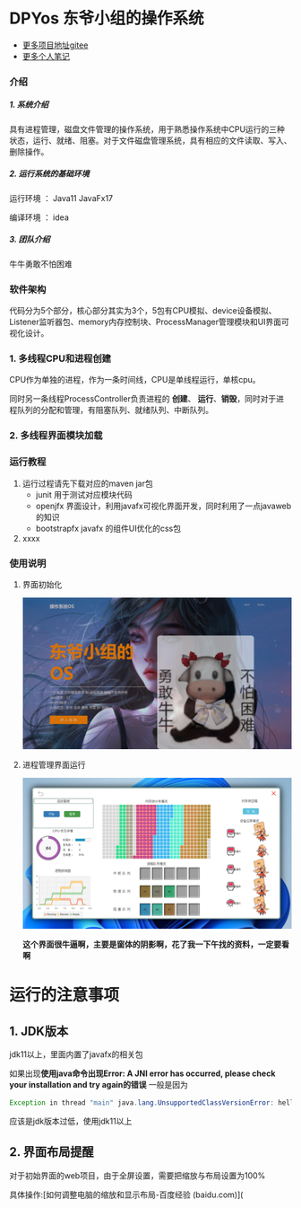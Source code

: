 # DPYos 东爷小组的操作系统

+ [更多项目地址gitee](https://gitee.com/pengshi12138)
+ [更多个人笔记](https://blog.pengdong.top/)
### 介绍
##### 1. 系统介绍
具有进程管理，磁盘文件管理的操作系统，用于熟悉操作系统中CPU运行的三种状态，运行、就绪、阻塞。对于文件磁盘管理系统，具有相应的文件读取、写入、删除操作。
##### 2. 运行系统的基础环境
运行环境 ： Java11  JavaFx17

编译环境 ： idea

##### 3. 团队介绍
牛牛勇敢不怕困难
### 软件架构

代码分为5个部分，核心部分其实为3个，5包有CPU模拟、device设备模拟、Listener监听器包、memory内存控制块、ProcessManager管理模块和UI界面可视化设计。

### 1. 多线程CPU和进程创建

CPU作为单独的进程，作为一条时间线，CPU是单线程运行，单核cpu。

同时另一条线程ProcessController负责进程的 **创建**、 **运行**、**销毁**，同时对于进程队列的分配和管理，有阻塞队列、就绪队列、中断队列。

### 2. 多线程界面模块加载

### 运行教程

1.  运行过程请先下载对应的maven jar包
    * junit 用于测试对应模块代码
    * openjfx 界面设计，利用javafx可视化界面开发，同时利用了一点javaweb的知识
    * bootstrapfx javafx 的组件UI优化的css包
3.  xxxx

### 使用说明

1. 界面初始化

   ![image-20211023191639208](1.png)

2. 进程管理界面运行

   ![image-20211023191843672](2.png)

   **这个界面很牛逼啊，主要是窗体的阴影啊，花了我一下午找的资料，一定要看啊**



# 运行的注意事项
## 1. JDK版本

jdk11以上，里面内置了javafx的相关包

如果出现**使用java命令出现Error: A JNI error has occurred, please check your installation and try again的错误**
一般是因为

```java
Exception in thread "main" java.lang.UnsupportedClassVersionError: helloworld has been compiled by a more recent version of the Java Runtime (class file version 54.0), this version of the Java Runtime only recognizes class file versions up to 52.0
```

应该是jdk版本过低，使用jdk11以上



## 2. 界面布局提醒

对于初始界面的web项目，由于全屏设置，需要把缩放与布局设置为100% 

具体操作:[如何调整电脑的缩放和显示布局-百度经验 (baidu.com)](
